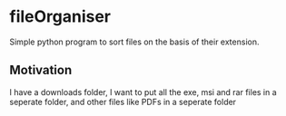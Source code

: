 # fileOrganiser
Simple python program to sort files on the basis of their extension.


## Motivation
I have a downloads folder, I want to put all the exe, msi and rar files in a seperate folder, and other files like PDFs in a seperate folder
